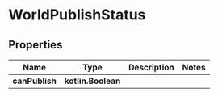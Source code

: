 
# WorldPublishStatus

## Properties
Name | Type | Description | Notes
------------ | ------------- | ------------- | -------------
**canPublish** | **kotlin.Boolean** |  | 



